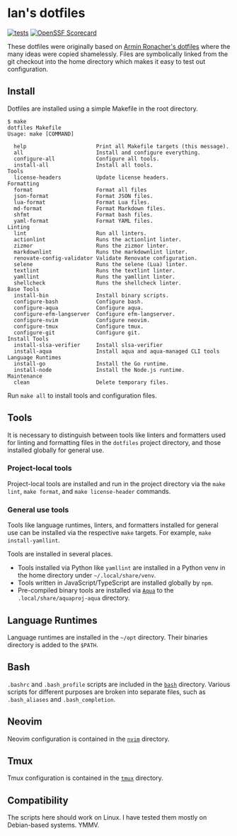 # Ian's dotfiles

[![tests](https://github.com/ianlewis/dotfiles/actions/workflows/pre-submit.units.yml/badge.svg)](https://github.com/ianlewis/dotfiles/actions/workflows/pre-submit.units.yml) [![OpenSSF Scorecard](https://api.securityscorecards.dev/projects/github.com/ianlewis/dotfiles/badge)](https://securityscorecards.dev/viewer/?uri=github.com%2Fianlewis%2Fdotfiles)

These dotfiles were originally based on [Armin Ronacher's
dotfiles](https://github.com/mitsuhiko/dotfiles) where the many ideas were
copied shamelessly. Files are symbolically linked from the git checkout into the
home directory which makes it easy to test out configuration.

## Install

Dotfiles are installed using a simple Makefile in the root directory.

```shell
$ make
dotfiles Makefile
Usage: make [COMMAND]

  help                      Print all Makefile targets (this message).
  all                       Install and configure everything.
  configure-all             Configure all tools.
  install-all               Install all tools.
Tools
  license-headers           Update license headers.
Formatting
  format                    Format all files
  json-format               Format JSON files.
  lua-format                Format Lua files.
  md-format                 Format Markdown files.
  shfmt                     Format bash files.
  yaml-format               Format YAML files.
Linting
  lint                      Run all linters.
  actionlint                Runs the actionlint linter.
  zizmor                    Runs the zizmor linter.
  markdownlint              Runs the markdownlint linter.
  renovate-config-validator Validate Renovate configuration.
  selene                    Runs the selene (Lua) linter.
  textlint                  Runs the textlint linter.
  yamllint                  Runs the yamllint linter.
  shellcheck                Runs the shellcheck linter.
Base Tools
  install-bin               Install binary scripts.
  configure-bash            Configure bash.
  configure-aqua            Configure aqua.
  configure-efm-langserver  Configure efm-langserver.
  configure-nvim            Configure neovim.
  configure-tmux            Configure tmux.
  configure-git             Configure git.
Install Tools
  install-slsa-verifier     Install slsa-verifier
  install-aqua              Install aqua and aqua-managed CLI tools
Language Runtimes
  install-go                Install the Go runtime.
  install-node              Install the Node.js runtime.
Maintenance
  clean                     Delete temporary files.
```

Run `make all` to install tools and configuration files.

## Tools

It is necessary to distinguish between tools like linters and formatters used
for linting and formatting files in the `dotfiles` project directory, and those
installed globally for general use.

### Project-local tools

Project-local tools are installed and run in the project directory via the `make
lint`, `make format`, and `make license-header` commands.

### General use tools

Tools like language runtimes, linters, and formatters installed for general use
can be installed via the respective `make` targets. For example, `make
install-yamllint`.

Tools are installed in several places.

- Tools installed via Python like `yamllint` are installed in a Python venv in
  the home directory under `~/.local/share/venv`.
- Tools written in JavaScript/TypeScript are installed globally by `npm`.
- Pre-compiled binary tools are installed via
  [`Aqua`](https://aquaproj.github.io/) to the `.local/share/aquaproj-aqua`
  directory.

## Language Runtimes

Language runtimes are installed in the `~/opt` directory. Their binaries
directory is added to the `$PATH`.

## Bash

`.bashrc` and `.bash_profile` scripts are included in the [`bash`](./bash)
directory. Various scripts for different purposes are broken into separate
files, such as `.bash_aliases` and `.bash_completion`.

## Neovim

Neovim configuration is contained in the [`nvim`](./nvim) directory.

## Tmux

Tmux configuration is contained in the [`tmux`](./tmux) directory.

## Compatibility

The scripts here should work on Linux. I have tested them mostly on Debian-based
systems. YMMV.
